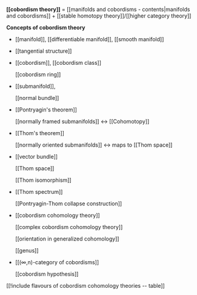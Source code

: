 
**[[cobordism theory]]** = [[manifolds and cobordisms - contents|manifolds and cobordisms]] + [[stable homotopy theory]]/[[higher category theory]]

**Concepts of cobordism theory**

* [[manifold]], [[differentiable manifold]], [[smooth manifold]]

* [[tangential structure]]

* [[cobordism]], [[cobordism class]]

  [[cobordism ring]]

* [[submanifold]], 

  [[normal bundle]]

* [[Pontryagin's theorem]]

  [[normally framed submanifolds]] $\leftrightarrow$ [[Cohomotopy]] 

* [[Thom's theorem]]

  [[normally oriented submanifolds]] $\leftrightarrow$ maps to [[Thom space]]

* [[vector bundle]]

  [[Thom space]]

  [[Thom isomorphism]]

* [[Thom spectrum]]

  [[Pontryagin-Thom collapse construction]]

* [[cobordism cohomology theory]]

  [[complex cobordism cohomology theory]]

  [[orientation in generalized cohomology]]

  [[genus]]

* [[(∞,n)-category of cobordisms]]

  [[cobordism hypothesis]]


[[!include flavours of cobordism cohomology theories -- table]]

